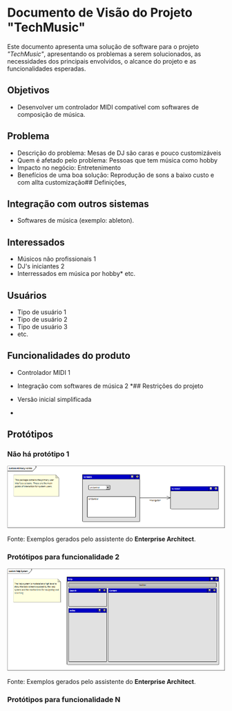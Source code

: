 ﻿# Documento de Visão do Projeto "TechMusic"

Este documento apresenta uma solução de software para o projeto *"TechMusic"*, 
apresentando os problemas a serem solucionados, as necessidades dos principais envolvidos, o alcance do projeto e as funcionalidades esperadas.

## Objetivos

* Desenvolver um controlador MIDI compatível com softwares de composição de música.

## Problema

* Descrição do problema: Mesas de DJ são caras e pouco customizáveis
* Quem é afetado pelo problema: Pessoas que tem música como hobby
* Impacto no negócio: Entretenimento
* Benefícios de uma boa solução: Reprodução de sons a baixo custo e com allta customização## Definições, 
## Integração com outros sistemas

* Softwares de música (exemplo: ableton).
 
## Interessados

* Músicos não profissionais 1
* DJ's iniciantes 2
* Interressados em música por hobby* etc.

## Usuários

* Tipo de usuário 1
* Tipo de usuário 2
* Tipo de usuário 3
* etc.

## Funcionalidades do produto

* Controlador MIDI 1
* Integração com softwares de música 2
*## Restrições do projeto

* Versão inicial simplificada
* 

## Protótipos

### Não há protótipo 1

![](proto1.png)

Fonte: Exemplos gerados pelo assistente do **Enterprise Architect**.

### Protótipos para funcionalidade 2

![](proto2.png)

Fonte: Exemplos gerados pelo assistente do **Enterprise Architect**.

### Protótipos para funcionalidade N
